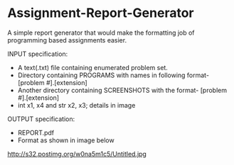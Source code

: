 # Assignment-Report-Generator
A simple report generator that would make the formatting job of programming based assignments easier.

INPUT specification:
  * A text(.txt) file containing enumerated problem set.
  * Directory containing PROGRAMS with names in following format- [problem #].[extension]
  * Another directory containing SCREENSHOTS with the format-     [problem #].[extension]
  * int x1, x4 and str x2, x3; details in image

OUTPUT specification:  
  * REPORT.pdf
  * Format as shown in image below

http://s32.postimg.org/w0na5m1c5/Untitled.jpg


  
  
